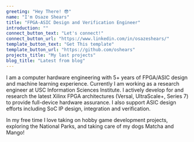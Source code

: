 ```yaml
---
greeting: "Hey There! 😎"
name: "I'm Osaze Shears"
title: "FPGA-ASIC Design and Verification Engineer"
introduction: ""
connect_button_text: "Let's connect!"
connect_button_url: "https://www.linkedin.com/in/osazeshears/"
template_button_text: "Get This template"
template_button_url: "https://github.com/oshears"
projects_title: "My last projects"
blog_title: "Latest from blog"
---
```

I am a computer hardware engineering with 5+ years of FPGA/ASIC design and machine learning experience. Currently I am working as a research engineer at USC Information Sciences Institute. I actively develop for and research the latest Xilinx FPGA architectures (Versal, UltraScale+, Series 7) to provide full-device hardware assurance. I also support ASIC design efforts including SoC IP design, integration and verification.

In my free time I love taking on hobby game development projects, exploring the National Parks, and taking care of my dogs Matcha and Mango!